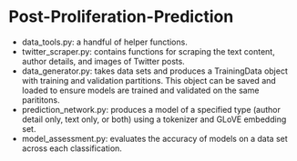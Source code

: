 # Post-Proliferation-Prediction

- data_tools.py: a handful of helper functions.
- twitter_scraper.py: contains functions for scraping the text content, author details, and images of Twitter posts.
- data_generator.py: takes data sets and produces a TrainingData object with training and validation partitions. This object can be saved and loaded to ensure models are trained and validated on the same parititons.
- prediction_network.py: produces a model of a specified type (author detail only, text only, or both) using a tokenizer and GLoVE embedding set.
- model_assessment.py: evaluates the accuracy of models on a data set across each classification.
